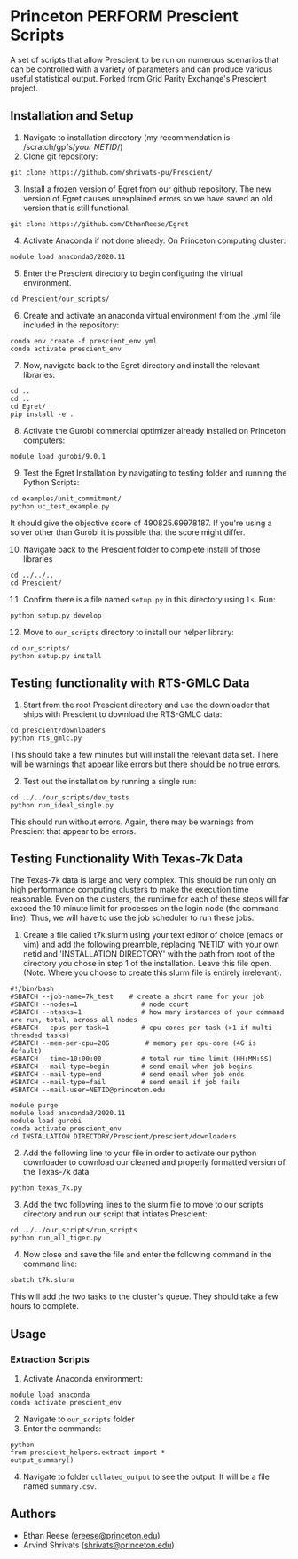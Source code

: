 # Princeton PERFORM Prescient Scripts

A set of scripts that allow Prescient to be run on numerous scenarios that can be controlled with a variety of parameters and can produce various useful statistical output. Forked from Grid Parity Exchange's Prescient project.

## Installation and Setup
1. Navigate to installation directory (my recommendation is /scratch/gpfs/*your NETID*/)
2. Clone git repository: 
```
git clone https://github.com/shrivats-pu/Prescient/
```
3. Install a frozen version of Egret from our github repository. The new version of Egret causes unexplained errors so we have saved an old version that is still functional.
```
git clone https://github.com/EthanReese/Egret
```
4. Activate Anaconda if not done already. On Princeton computing cluster:
```
module load anaconda3/2020.11
```
5. Enter the Prescient directory to begin configuring the virtual environment.
```
cd Prescient/our_scripts/
```
6. Create and activate an anaconda virtual environment from the .yml file included in the repository:
```
conda env create -f prescient_env.yml
conda activate prescient_env
```
7. Now, navigate back to the Egret directory and install the relevant libraries:
```
cd ..
cd ..
cd Egret/
pip install -e .
```
8. Activate the Gurobi commercial optimizer already installed on Princeton computers:
```
module load gurobi/9.0.1 
```

9. Test the Egret Installation by navigating to testing folder and running the Python Scripts:
```
cd examples/unit_commitment/
python uc_test_example.py
```
It should give the objective score of 490825.69978187. If you're using a solver other than Gurobi it is possible that the score might differ.

10. Navigate back to the Prescient folder to complete install of those libraries
```
cd ../../..
cd Prescient/
```
11. Confirm there is a file named `setup.py` in this directory using `ls`. Run:
```
python setup.py develop
```
12. Move to `our_scripts` directory to install our helper library:
```
cd our_scripts/
python setup.py install
```

## Testing functionality with RTS-GMLC Data
1. Start from the root Prescient directory and use the downloader that ships with Prescient to download the RTS-GMLC data:
```
cd prescient/downloaders
python rts_gmlc.py
```
This should take a few minutes but will install the relevant data set. There will be warnings that appear like errors but there should be no true errors.

2. Test out the installation by running a single run:
```
cd ../../our_scripts/dev_tests
python run_ideal_single.py
```
This should run without errors. Again, there may be warnings from Prescient that appear to be errors.

## Testing Functionality With Texas-7k Data
The Texas-7k data is large and very complex. This should be run only on high performance computing clusters to make the execution time reasonable. Even on the clusters, the runtime for each of these steps will far exceed the 10 minute limit for processes on the login node (the command line). Thus, we will have to use the job scheduler to run these jobs.

1. Create a file called t7k.slurm using your text editor of choice (emacs or vim) and add the following preamble, replacing 'NETID' with your own netid and 'INSTALLATION DIRECTORY' with the path from root of the directory you chose in step 1 of the installation. Leave this file open. (Note: Where you choose to create this slurm file is entirely irrelevant).
```
#!/bin/bash
#SBATCH --job-name=7k_test    # create a short name for your job
#SBATCH --nodes=1                # node count
#SBATCH --ntasks=1               # how many instances of your command are run, total, across all nodes
#SBATCH --cpus-per-task=1        # cpu-cores per task (>1 if multi-threaded tasks)
#SBATCH --mem-per-cpu=20G         # memory per cpu-core (4G is default)
#SBATCH --time=10:00:00          # total run time limit (HH:MM:SS)
#SBATCH --mail-type=begin        # send email when job begins
#SBATCH --mail-type=end          # send email when job ends
#SBATCH --mail-type=fail         # send email if job fails
#SBATCH --mail-user=NETID@princeton.edu

module purge
module load anaconda3/2020.11
module load gurobi
conda activate prescient_env
cd INSTALLATION DIRECTORY/Prescient/prescient/downloaders
```

2. Add the following line to your file in order to activate our python downloader to download our cleaned and properly formatted version of the Texas-7k data:
```
python texas_7k.py
```

3. Add the two following lines to the slurm file to move to our scripts directory and run our script that intiates Prescient:
```
cd ../../our_scripts/run_scripts
python run_all_tiger.py
```

4. Now close and save the file and enter the following command in the command line:
```
sbatch t7k.slurm
```
This will add the two tasks to the cluster's queue. They should take a few hours to complete.
## Usage
### Extraction Scripts
1. Activate Anaconda environment:
```
module load anaconda
conda activate prescient_env
```
2. Navigate to `our_scripts` folder
3. Enter the commands:
```
python
from prescient_helpers.extract import *
output_summary()
```
4. Navigate to folder `collated_output` to see the output. It will be a file named `summary.csv`.

## Authors

- Ethan Reese (ereese@princeton.edu)
- Arvind Shrivats (shrivats@princeton.edu)